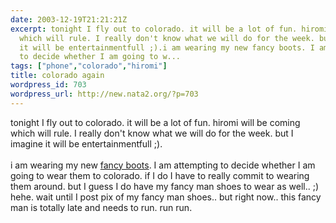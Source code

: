 ```yaml
---
date: 2003-12-19T21:21:21Z
excerpt: tonight I fly out to colorado. it will be a lot of fun. hiromi will be coming
  which will rule. I really don't know what we will do for the week. but I imagine
  it will be entertainmentfull ;).i am wearing my new fancy boots. I am attempting
  to decide whether I am going to w...
tags: ["phone","colorado","hiromi"]
title: colorado again
wordpress_id: 703
wordpress_url: http://new.nata2.org/?p=703
---
```


tonight I fly out to colorado. it will be a lot of fun. hiromi will be coming which will rule. I really don't know what we will do for the week. but I imagine it will be entertainmentfull ;).<br/><br/>i am wearing my new <a href="http://www.nata2.info/?path=pictures%2Fmisc%2Fphone_camera%2Fphotolog&amp;img=1071869172-t610(1).jpg">fancy boots</a>. I am attempting to decide whether I am going to wear them to colorado. if I do I have to really commit to wearing them around. but I guess I do have my fancy man shoes to wear as well.. ;) hehe. wait until I post pix of my fancy man shoes.. but right now.. this fancy man is totally late and needs to run. run run. 
